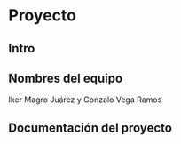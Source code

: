 # Proyecto

## Intro

## Nombres del equipo
Iker Magro Juárez y Gonzalo Vega Ramos
## Documentación del proyecto
